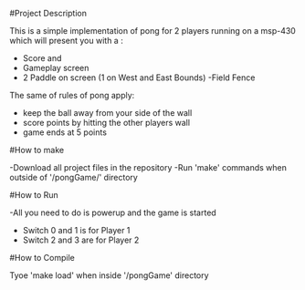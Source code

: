 #Project Description

This is a simple implementation of pong for 2 players running on a msp-430 which 
will present you with a :

- Score and 
- Gameplay screen
- 2 Paddle on screen (1 on West and East Bounds)
-Field Fence

The same of rules of pong apply:

- keep the ball away from your side of the wall
- score points by hitting the other players wall
- game ends at 5 points


#How to make

-Download all project files in the repository
-Run 'make' commands when outside of '/pongGame/' directory

#How to Run

-All you need to do is powerup and the game is started
 
 - Switch 0 and 1 is for Player 1
 - Switch 2 and 3 are for Player 2
 
#How to Compile

Tyoe 'make load' when inside '/pongGame' directory
 
